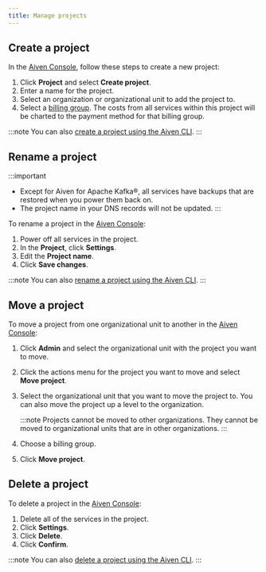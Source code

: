 ```yaml
---
title: Manage projects
---
```


## Create a project

In the [Aiven Console](https://console.aiven.io/), follow these steps to
create a new project:

1.  Click **Project** and select **Create project**.
2.  Enter a name for the project.
3.  Select an organization or organizational unit to add the project to.
4.  Select a
    [billing group](/docs/platform/concepts/billing-groups). The costs from all services within this project will be
    charted to the payment method for that billing group.

:::note
You can also
[create a project using the Aiven CLI](/docs/tools/cli/project#avn-create-update-project).
:::

## Rename a project

:::important
-   Except for Aiven for Apache Kafka®, all services have backups that
    are restored when you power them back on.
-   The project name in your DNS records will not be updated.
:::

To rename a project in the [Aiven Console](https://console.aiven.io/):

1.  Power off all services in the project.
2.  In the **Project**, click **Settings**.
3.  Edit the **Project name**.
4.  Click **Save changes**.

:::note
You can also
[rename a project using the Aiven CLI](/docs/tools/cli/project#avn-create-update-project).
:::

## Move a project

To move a project from one organizational unit to another in the [Aiven
Console](https://console.aiven.io/):

1.  Click **Admin** and select the organizational unit with the project
    you want to move.

2.  Click the actions menu for the project you want to move and select
    **Move project**.

3.  Select the organizational unit that you want to move the project to.
    You can also move the project up a level to the organization.

    :::note
    Projects cannot be moved to other organizations. They cannot be
    moved to organizational units that are in other organizations.
    :::

4.  Choose a billing group.

5.  Click **Move project**.

## Delete a project

To delete a project in the [Aiven Console](https://console.aiven.io/):

1.  Delete all of the services in the project.
2.  Click **Settings**.
3.  Click **Delete**.
4.  Click **Confirm**.

:::note
You can also
[delete a project using the Aiven CLI](/docs/tools/cli/project#avn-delete-project).
:::
